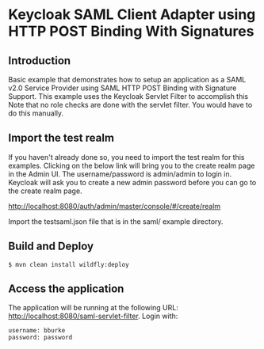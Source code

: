 # Keycloak SAML Client Adapter using HTTP POST Binding With Signatures

## Introduction

Basic example that demonstrates how to setup an application as a SAML v2.0 Service Provider using SAML HTTP POST Binding with Signature Support.  This example uses the Keycloak Servlet Filter to accomplish this
Note that no role checks are done with the servlet filter.  You would have to do this manually.

## Import the test realm

If you haven't already done so, you need to import the test realm for this examples.  Clicking on the below link will bring you to the
create realm page in the Admin UI.  The username/password is admin/admin to login in.  Keycloak will ask you to
create a new admin password before you can go to the create realm page.

[http://localhost:8080/auth/admin/master/console/#/create/realm](http://localhost:8080/auth/admin/master/console/#/create/realm)

Import the testsaml.json file that is in the saml/ example directory.

## Build and Deploy

```
$ mvn clean install wildfly:deploy
```

## Access the application

The application will be running at the following URL: <http://localhost:8080/saml-servlet-filter>.  Login with:

    username: bburke
    password: password


